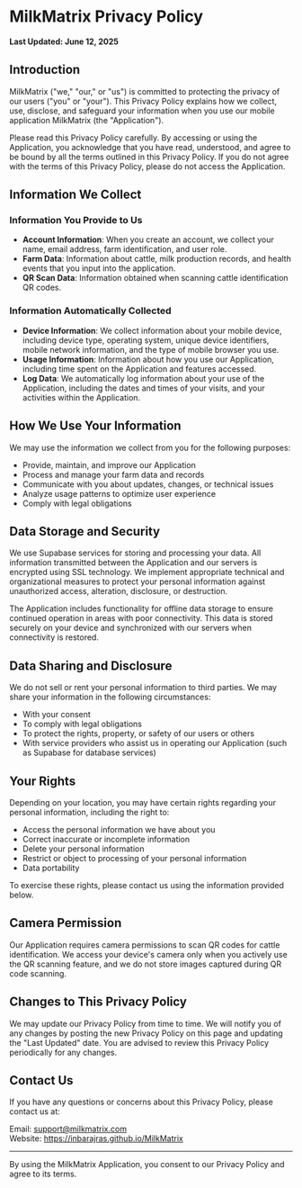 # MilkMatrix Privacy Policy

**Last Updated: June 12, 2025**

## Introduction

MilkMatrix ("we," "our," or "us") is committed to protecting the privacy of our users ("you" or "your"). This Privacy Policy explains how we collect, use, disclose, and safeguard your information when you use our mobile application MilkMatrix (the "Application").

Please read this Privacy Policy carefully. By accessing or using the Application, you acknowledge that you have read, understood, and agree to be bound by all the terms outlined in this Privacy Policy. If you do not agree with the terms of this Privacy Policy, please do not access the Application.

## Information We Collect

### Information You Provide to Us

- **Account Information**: When you create an account, we collect your name, email address, farm identification, and user role.
- **Farm Data**: Information about cattle, milk production records, and health events that you input into the application.
- **QR Scan Data**: Information obtained when scanning cattle identification QR codes.

### Information Automatically Collected

- **Device Information**: We collect information about your mobile device, including device type, operating system, unique device identifiers, mobile network information, and the type of mobile browser you use.
- **Usage Information**: Information about how you use our Application, including time spent on the Application and features accessed.
- **Log Data**: We automatically log information about your use of the Application, including the dates and times of your visits, and your activities within the Application.

## How We Use Your Information

We may use the information we collect from you for the following purposes:

- Provide, maintain, and improve our Application
- Process and manage your farm data and records
- Communicate with you about updates, changes, or technical issues
- Analyze usage patterns to optimize user experience
- Comply with legal obligations

## Data Storage and Security

We use Supabase services for storing and processing your data. All information transmitted between the Application and our servers is encrypted using SSL technology. We implement appropriate technical and organizational measures to protect your personal information against unauthorized access, alteration, disclosure, or destruction.

The Application includes functionality for offline data storage to ensure continued operation in areas with poor connectivity. This data is stored securely on your device and synchronized with our servers when connectivity is restored.

## Data Sharing and Disclosure

We do not sell or rent your personal information to third parties. We may share your information in the following circumstances:

- With your consent
- To comply with legal obligations
- To protect the rights, property, or safety of our users or others
- With service providers who assist us in operating our Application (such as Supabase for database services)

## Your Rights

Depending on your location, you may have certain rights regarding your personal information, including the right to:

- Access the personal information we have about you
- Correct inaccurate or incomplete information
- Delete your personal information
- Restrict or object to processing of your personal information
- Data portability

To exercise these rights, please contact us using the information provided below.

## Camera Permission

Our Application requires camera permissions to scan QR codes for cattle identification. We access your device's camera only when you actively use the QR scanning feature, and we do not store images captured during QR code scanning.

## Changes to This Privacy Policy

We may update our Privacy Policy from time to time. We will notify you of any changes by posting the new Privacy Policy on this page and updating the "Last Updated" date. You are advised to review this Privacy Policy periodically for any changes.

## Contact Us

If you have any questions or concerns about this Privacy Policy, please contact us at:

Email: support@milkmatrix.com  
Website: https://inbarajras.github.io/MilkMatrix

---

By using the MilkMatrix Application, you consent to our Privacy Policy and agree to its terms.
